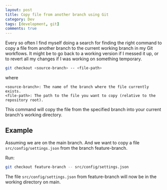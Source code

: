 ```yaml
---
layout: post
title: Copy file from another branch using Git
category: Dev
tags: [development, git]
comments: true
---
```

Every so often I find myself doing a search for finding the right command to copy a file from another branch to the current working branch in my Git workflows. 
It might be to go back to a working version if I messed it up, or to revert all my changes if I was working on something temporary.

```bash
git checkout <source-branch> -- <file-path>
```
where
```
<source-branch>: The name of the branch where the file currently exists.
<file-path>: The path to the file you want to copy (relative to the repository root).
```
This command will copy the file from the specified branch into your current branch's working directory.

## Example
Assuming we are on the main branch.
And we want to copy a file `src/config/settings.json` from the branch feature-branch.

Run:
```bash
git checkout feature-branch -- src/config/settings.json
```
The file `src/config/settings.json` from feature-branch will now be in the working directory on main.

